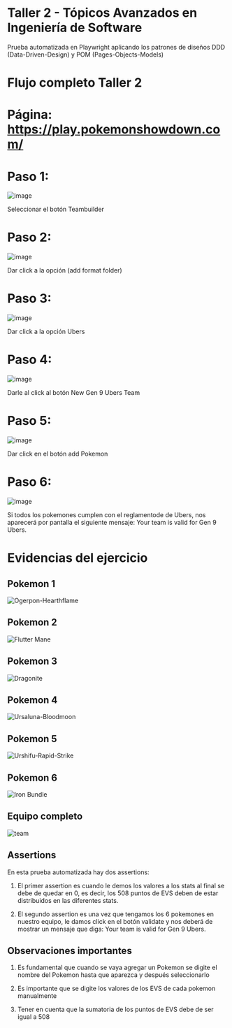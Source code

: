 # Taller 2 - Tópicos Avanzados en Ingeniería de Software
Prueba automatizada en Playwright aplicando los patrones de diseños DDD (Data-Driven-Design) y POM (Pages-Objects-Models)

# Flujo completo Taller 2

# Página: https://play.pokemonshowdown.com/


# Paso 1:

![image](https://github.com/user-attachments/assets/9b75ef64-8948-4d51-88cd-cdd439dcb9e5)


Seleccionar el botón Teambuilder


# Paso 2:

![image](https://github.com/user-attachments/assets/eca5805d-a151-4fff-9651-0252f3f4c03f)


Dar click a la opción (add format folder)


# Paso 3:

![image](https://github.com/user-attachments/assets/d883d532-3ecd-48af-a39c-f6e93578a400)


Dar click a la opción Ubers


# Paso 4:

![image](https://github.com/user-attachments/assets/e5935de0-7907-4c89-b2aa-2d7474acfd1c)


Darle al click al botón New Gen 9 Ubers Team


# Paso 5:

![image](https://github.com/user-attachments/assets/c008794e-855b-4b3e-87a9-7914b0b395ea)


Dar click en el botón add Pokemon

# Paso 6:

![image](https://github.com/user-attachments/assets/3b4bbf7b-6ced-4b9f-ae31-f189d8373b05)

Si todos los pokemones cumplen con el reglamentode de Ubers, nos aparecerá por pantalla el siguiente mensaje: Your team is valid for Gen 9 Ubers.


# Evidencias del ejercicio

## Pokemon 1

![Ogerpon-Hearthflame](https://github.com/user-attachments/assets/fb2579b7-8c87-44c4-b2ba-3d19c7077271)

## Pokemon 2

![Flutter Mane](https://github.com/user-attachments/assets/997f76ff-db71-4ce8-bdfe-448b4ba16aca)

## Pokemon 3

![Dragonite](https://github.com/user-attachments/assets/c68cce0d-bf13-43ee-a558-7c4ee6a9c5d4)

## Pokemon 4

![Ursaluna-Bloodmoon](https://github.com/user-attachments/assets/5fd317b1-2bc8-4be1-af89-f69e6d4a6572)

## Pokemon 5

![Urshifu-Rapid-Strike](https://github.com/user-attachments/assets/70f1b145-62f8-4365-9a67-a04794492780)


## Pokemon 6

![Iron Bundle](https://github.com/user-attachments/assets/a8d72813-1e82-42e3-8757-e2c8cfa421b4)


## Equipo completo

![team](https://github.com/user-attachments/assets/f5ccc8b6-4871-452d-95ed-9534daabc885)


## Assertions 

En esta prueba automatizada hay dos assertions:

1) El primer assertion es cuando le demos los valores a los stats al final se debe de quedar en 0, es decir, los 508 puntos de EVS deben de estar distribuidos en las diferentes stats.

2) El segundo assertion es una vez que tengamos los 6 pokemones en nuestro equipo, le damos click en el botón validate y nos deberá de mostrar un mensaje que diga: Your team is valid for Gen 9 Ubers.

## Observaciones importantes

1) Es fundamental que cuando se vaya agregar un Pokemon se digite el nombre del Pokemon hasta que aparezca y después seleccionarlo
   
2) Es importante que se digite los valores de los EVS de cada pokemon manualmente
   
3) Tener en cuenta que la sumatoria de los puntos de EVS debe de ser igual a 508














